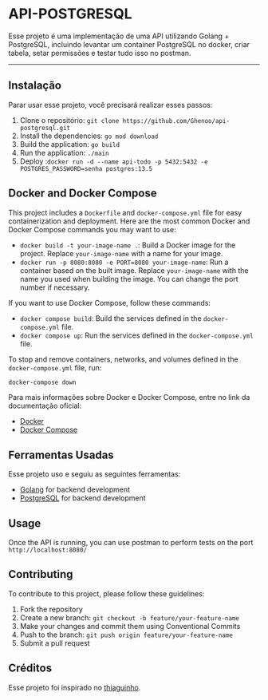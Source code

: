 # API-POSTGRESQL

Esse projeto é uma implementação de uma API utilizando Golang + PostgreSQL, incluindo levantar um container PostgreSQL no docker, criar tabela, setar permissões e testar tudo isso no postman.


---

## Instalação

Parar usar esse projeto, você precisará realizar esses passos:

1. Clone o repositório: `git clone https://github.com/Ghenoo/api-postgresql.git`
2. Install the dependencies: `go mod download`
3. Build the application: `go build`
4. Run the application: `./main`
5. Deploy :`docker run -d --name api-todo -p 5432:5432 -e POSTGRES_PASSWORD=senha postgres:13.5`




## Docker and Docker Compose

This project includes a `Dockerfile` and `docker-compose.yml` file for easy containerization and deployment. Here are the most common Docker and Docker Compose commands you may want to use:

- `docker build -t your-image-name .`: Build a Docker image for the project. Replace `your-image-name` with a name for your image.
- `docker run -p 8080:8080 -e PORT=8080 your-image-name`: Run a container based on the built image. Replace `your-image-name` with the name you used when building the image. You can change the port number if necessary.

If you want to use Docker Compose, follow these commands:

- `docker compose build`: Build the services defined in the `docker-compose.yml` file.
- `docker compose up`: Run the services defined in the `docker-compose.yml` file.

To stop and remove containers, networks, and volumes defined in the `docker-compose.yml` file, run:

```sh
docker-compose down
```

Para mais informações sobre Docker e Docker Compose, entre no link da documentação oficial:

- [Docker](https://docs.docker.com/)
- [Docker Compose](https://docs.docker.com/compose/)


## Ferramentas Usadas

Esse projeto uso e seguiu as seguintes ferramentas:

- [Golang](https://golang.org/) for backend development
- [PostgreSQL](https://postgresql.org/) for backend development

## Usage
Once the API is running, you can use postman to perform tests on the port `http://localhost:8080/`

## Contributing

To contribute to this project, please follow these guidelines:

1. Fork the repository
2. Create a new branch: `git checkout -b feature/your-feature-name`
3. Make your changes and commit them using Conventional Commits
4. Push to the branch: `git push origin feature/your-feature-name`
5. Submit a pull request

## Créditos

Esse projeto foi inspirado no [thiaguinho](https://www.youtube.com/@AprendaGolang).
